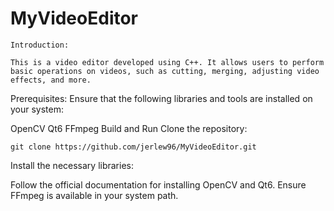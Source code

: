 # MyVideoEditor

```
Introduction:

This is a video editor developed using C++. It allows users to perform basic operations on videos, such as cutting, merging, adjusting video effects, and more.
```

Prerequisites:
Ensure that the following libraries and tools are installed on your system:

OpenCV
Qt6
FFmpeg
Build and Run
Clone the repository:

```
git clone https://github.com/jerlew96/MyVideoEditor.git
```

Install the necessary libraries:

Follow the official documentation for installing OpenCV and Qt6.
Ensure FFmpeg is available in your system path.
